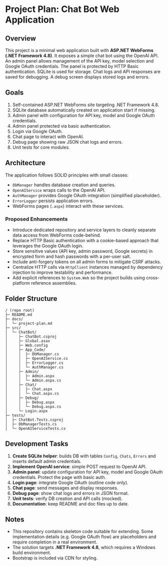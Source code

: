 # Project Plan: Chat Bot Web Application

## Overview

This project is a minimal web application built with **ASP.NET WebForms (.NET Framework 4.8)**. It exposes a simple chat bot using the OpenAI API. An admin panel allows management of the API key, model selection and Google OAuth credentials. The panel is protected by HTTP Basic authentication. SQLite is used for storage. Chat logs and API responses are saved for debugging. A debug screen displays stored logs and errors.

## Goals

1. Self-contained ASP.NET WebForms site targeting .NET Framework 4.8.
2. SQLite database automatically created on application start if missing.
3. Admin panel with configuration for API key, model and Google OAuth credentials.
4. Admin panel protected via basic authentication.
5. Login via Google OAuth.
6. Chat page to interact with OpenAI.
7. Debug page showing raw JSON chat logs and errors.
8. Unit tests for core modules.

## Architecture

The application follows SOLID principles with small classes:

- `DbManager` handles database creation and queries.
- `OpenAIService` wraps calls to the OpenAI API.
- `AuthManager` provides Google OAuth integration (simplified placeholder).
- `ErrorLogger` persists application errors.
- WebForms pages (`.aspx`) interact with these services.

### Proposed Enhancements

- Introduce dedicated repository and service layers to cleanly separate data
  access from WebForms code-behind.
- Replace HTTP Basic authentication with a cookie-based approach that leverages
  the Google OAuth login.
- Store sensitive values (API key, admin password, Google secrets) in encrypted
  form and hash passwords with a per-user salt.
- Include anti-forgery tokens on all admin forms to mitigate CSRF attacks.
- Centralize HTTP calls via `HttpClient` instances managed by dependency
  injection to improve testability and performance.
- Add explicit references to `System.Web` so the project builds using
  cross-platform reference assemblies.

## Folder Structure

```
/ (repo root)
├─ README.md
├─ docs/
│  └─ project-plan.md
├─ src/
│  └─ ChatBot/
│     ├─ ChatBot.csproj
│     ├─ Global.asax
│     ├─ Web.config
│     ├─ App_Code/
│     │  ├─ DbManager.cs
│     │  ├─ OpenAIService.cs
│     │  ├─ ErrorLogger.cs
│     │  └─ AuthManager.cs
│     ├─ Admin/
│     │  ├─ Admin.aspx
│     │  └─ Admin.aspx.cs
│     ├─ Chat/
│     │  ├─ Chat.aspx
│     │  └─ Chat.aspx.cs
│     ├─ Debug/
│     │  ├─ Debug.aspx
│     │  └─ Debug.aspx.cs
│     └─ Login.aspx
├─ tests/
│  ├─ ChatBot.Tests.csproj
│  ├─ DbManagerTests.cs
│  └─ OpenAIServiceTests.cs
```

## Development Tasks

1. **Create SQLite helper**: builds DB with tables `Config`, `Chats`, `Errors` and inserts default admin credentials.
2. **Implement OpenAI service**: simple POST request to OpenAI API.
3. **Admin panel**: update configuration for API key, model and Google OAuth credentials. Protect the page with basic auth.
4. **Login page**: integrate Google OAuth (outline code only).
5. **Chat page**: send messages and display responses.
6. **Debug page**: show chat logs and errors in JSON format.
7. **Unit tests**: verify DB creation and API calls (mocked).
8. **Documentation**: keep README and doc files up to date.

## Notes

- This repository contains skeleton code suitable for extending. Some implementation details (e.g. Google OAuth flow) are placeholders and require completion in a real environment.
- The solution targets **.NET Framework 4.8**, which requires a Windows build environment.
- Bootstrap is included via CDN for styling.

